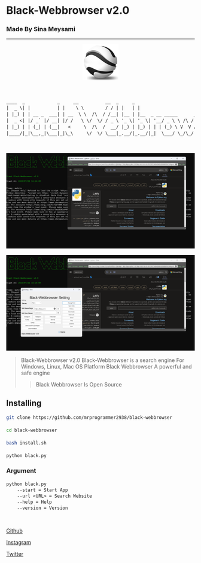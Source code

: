 # Black-Webbrowser v2.0
### Made By Sina Meysami

<hr>

<center>

[![Black-Webbrowser Logo](./Icon/black-webbrowser-icon.png "Black Webbrowser")](https://github.com/mrprogrammer2938/black-webbrowser)

</center><br>

``` txt
____  _            _     __          __  _     _                                     
|  _ \| |          | |    \ \        / / | |   | |                                     
| |_) | | __ _  ___| | __  \ \  /\  / /__| |__ | |__  _ __ _____      _____  ___ _ __ 
|  _ <| |/ _` |/ __| |/ /   \ \/  \/ / _ \ '_ \| '_ \| '__/ _ \ \ /\ / / __|/ _ \ '__|
| |_) | | (_| | (__|   <     \  /\  /  __/ |_) | |_) | | | (_) \ V  V /\__ \  __/ |   
|____/|_|\__,_|\___|_|\_\     \/  \/ \___|_.__/|_.__/|_|  \___/ \_/\_/ |___/\___|_|                                           
```
<br>

[![Black-Webbrowser Screen](./Scr/black-webbrowser-scr2.jpg "Black Webbrowser Screen")](https://github.com/mrprogrammer2938/black-webbrowser)

[![Black-Webbrowser Screen 2](./Scr/black-webbrowser-scr.jpg "Black Webbrowser Screen")](https://github.com/mrprogrammer2938/black-webbrowser)
<br>

> Black-Webbrowser v2.0
> Black-Webbrowser is a search engine
> For Windows, Linux, Mac OS Platform
> Black Webbrowser A powerful and safe engine
>> Black Webbrowser Is Open Source



## Installing
``` bash
git clone https://github.com/mrprogrammer2938/black-webbrowser

cd black-webbrowser

bash install.sh

python black.py
```

### Argument
```
python black.py 
    --start = Start App
    --url <URL> = Search Website
    --help = Help
    --version = Version
```
<br>

[Github](https://github.com/mrprorammer2938 "Github")

[Instagram](https://instagram.com/sina.coder "Instagram")

[Twitter](https://twitter.com/Sinameysami "Twitter")
<br>


<br>

